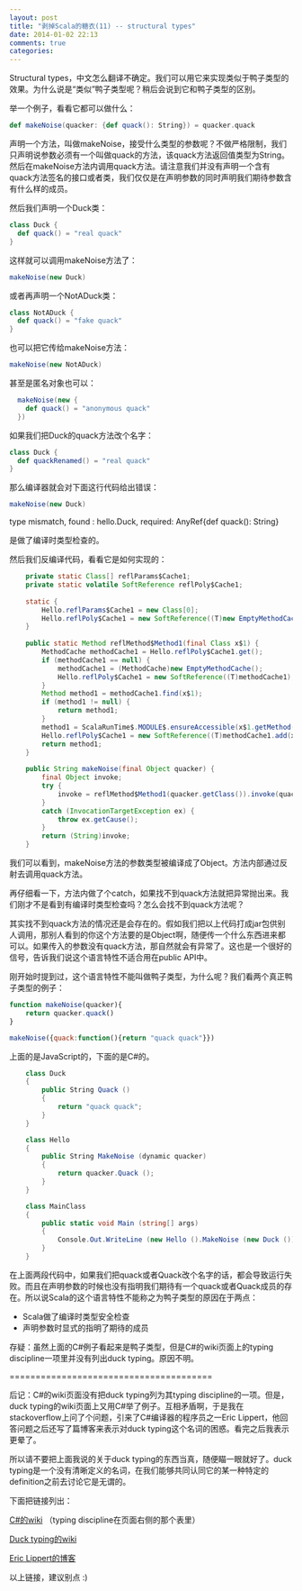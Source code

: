 ```yaml
---
layout: post
title: "剥掉Scala的糖衣(11) -- structural types"
date: 2014-01-02 22:13
comments: true
categories: 
---
```


Structural types，中文怎么翻译不确定。我们可以用它来实现类似于鸭子类型的效果。为什么说是“类似”鸭子类型呢？稍后会说到它和鸭子类型的区别。

举一个例子，看看它都可以做什么：

```scala
def makeNoise(quacker: {def quack(): String}) = quacker.quack
```

声明一个方法，叫做makeNoise，接受什么类型的参数呢？不做严格限制，我们只声明说参数必须有一个叫做quack的方法，该quack方法返回值类型为String。然后在makeNoise方法内调用quack方法。请注意我们并没有声明一个含有quack方法签名的接口或者类，我们仅仅是在声明参数的同时声明我们期待参数含有什么样的成员。

然后我们声明一个Duck类：

```scala
class Duck {
  def quack() = "real quack"
}
```

这样就可以调用makeNoise方法了：

```scala
makeNoise(new Duck)
```

或者再声明一个NotADuck类：

```scala
class NotADuck {
  def quack() = "fake quack"
}
```

也可以把它传给makeNoise方法：

```scala
makeNoise(new NotADuck)
```

甚至是匿名对象也可以：

```scala
  makeNoise(new {
    def quack() = "anonymous quack"
  })
```

如果我们把Duck的quack方法改个名字：

```scala
class Duck {
  def quackRenamed() = "real quack"
}
```

那么编译器就会对下面这行代码给出错误：

```scala
makeNoise(new Duck)
```

type mismatch, found : hello.Duck, required: AnyRef{def quack(): String}

是做了编译时类型检查的。

然后我们反编译代码，看看它是如何实现的：

```java
    private static Class[] reflParams$Cache1;
    private static volatile SoftReference reflPoly$Cache1;
    
    static {
        Hello.reflParams$Cache1 = new Class[0];
        Hello.reflPoly$Cache1 = new SoftReference((T)new EmptyMethodCache());
    }
    
    public static Method reflMethod$Method1(final Class x$1) {
        MethodCache methodCache1 = Hello.reflPoly$Cache1.get();
        if (methodCache1 == null) {
            methodCache1 = (MethodCache)new EmptyMethodCache();
            Hello.reflPoly$Cache1 = new SoftReference((T)methodCache1);
        }
        Method method1 = methodCache1.find(x$1);
        if (method1 != null) {
            return method1;
        }
        method1 = ScalaRunTime$.MODULE$.ensureAccessible(x$1.getMethod("quack", Hello.reflParams$Cache1));
        Hello.reflPoly$Cache1 = new SoftReference((T)methodCache1.add(x$1, method1));
        return method1;
    }
    
    public String makeNoise(final Object quacker) {
        final Object invoke;
        try {
            invoke = reflMethod$Method1(quacker.getClass()).invoke(quacker, new Object[0]);
        }
        catch (InvocationTargetException ex) {
            throw ex.getCause();
        }
        return (String)invoke;
    }
```

我们可以看到，makeNoise方法的参数类型被编译成了Object。方法内部通过反射去调用quack方法。

再仔细看一下，方法内做了个catch，如果找不到quack方法就把异常抛出来。我们刚才不是看到有编译时类型检查吗？怎么会找不到quack方法呢？

其实找不到quack方法的情况还是会存在的。假如我们把以上代码打成jar包供别人调用，那别人看到的你这个方法要的是Object啊，随便传一个什么东西进来都可以。如果传入的参数没有quack方法，那自然就会有异常了。这也是一个很好的信号，告诉我们说这个语言特性不适合用在public API中。

刚开始时提到过，这个语言特性不能叫做鸭子类型，为什么呢？我们看两个真正鸭子类型的例子：

```javascript
function makeNoise(quacker){
	return quacker.quack()
}

makeNoise({quack:function(){return "quack quack"}})
```

上面的是JavaScript的，下面的是C#的。

```csharp
	class Duck
	{
		public String Quack ()
		{
			return "quack quack";
		}
	}

	class Hello
	{
		public String MakeNoise (dynamic quacker)
		{
			return quacker.Quack ();
		}
	}

	class MainClass
	{
		public static void Main (string[] args)
		{
			Console.Out.WriteLine (new Hello ().MakeNoise (new Duck ()));
		}
	}
```

在上面两段代码中，如果我们把quack或者Quack改个名字的话，都会导致运行失败。而且在声明参数的时候也没有指明我们期待有一个quack或者Quack成员的存在。所以说Scala的这个语言特性不能称之为鸭子类型的原因在于两点：

* Scala做了编译时类型安全检查
* 声明参数时显式的指明了期待的成员

存疑：虽然上面的C#例子看起来是鸭子类型，但是C#的wiki页面上的typing discipline一项里并没有列出duck typing。原因不明。


=======================================

后记：C#的wiki页面没有把duck typing列为其typing discipline的一项。但是，duck typing的wiki页面上又用C#举了例子。互相矛盾啊，于是我在stackoverflow上问了个问题，引来了C#编译器的程序员之一Eric Lippert，他回答问题之后还写了篇博客来表示对duck typing这个名词的困惑。看完之后我表示更晕了。

所以请不要把上面我说的关于duck typing的东西当真，随便瞄一眼就好了。duck typing是一个没有清晰定义的名词，在我们能够共同认同它的某一种特定的definition之前去讨论它是无谓的。

下面把链接列出：

[C#的wiki](http://en.wikipedia.org/wiki/C_Sharp_programming_language)  （typing discipline在页面右侧的那个表里）

[Duck typing的wiki](http://en.wikipedia.org/wiki/Duck_typing)

[Eric Lippert的博客](http://ericlippert.com/2014/01/02/what-is-duck-typing/)

以上链接，建议别点  :)